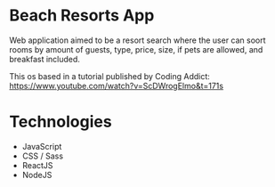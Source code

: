 # Beach Resorts App

Web application aimed to be a resort search where the user can soort rooms by amount of guests, type, price, size, if pets are allowed, and breakfast included.

This os based in a tutorial published by Coding Addict: https://www.youtube.com/watch?v=ScDWrogElmo&t=171s

# Technologies

- JavaScript
- CSS / Sass
- ReactJS
- NodeJS
